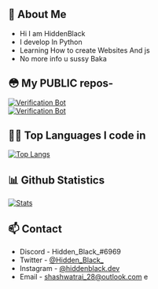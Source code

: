 ## 🧐 About Me
- Hi I am HiddenBlack
- I develop In Python
- Learning How to create Websites And js
- No more info u sussy Baka


## 😳 My **PUBLIC** repos- 
[![Verification Bot](https://github-readme-stats.vercel.app/api/pin/?username=Hidden-black&repo=Robolac&show_icons=true&theme=tokyonight)](https://github.com/Hidden-black/Robolac)<br>
 [![Verification Bot](https://github-readme-stats.vercel.app/api/pin/?username=Hidden-black&repo=Robolac-Web&show_icons=true&theme=tokyonight)](https://github.com/Hidden-black/Robolac-Web)
 
 
## 👨‍💻 Top Languages I code in
[![Top Langs](https://github-readme-stats.vercel.app/api/top-langs/?username=Hidden-black&layout=compact&theme=tokyonight)](https://github.com/Hidden-black)

## 📊 Github Statistics
[![Stats](https://github-readme-stats.vercel.app/api?username=Hidden-black&hide=prs,stars&theme=tokyonight)](https://github.com/Hidden-black)



## 📫 Contact

- Discord - Hidden_Black_#6969
- Twitter - [@Hidden_Black_](https://twitter.com/Hidden_Black_)
- Instagram - [@hiddenblack.dev](https://www.instagram.com/hiddenblack.dev/)
- Email - shashwatrai_28@outlook.com
e
